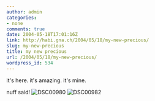 ```yaml
---
author: admin
categories:
- none
comments: true
date: 2004-05-18T17:01:16Z
link: http://habi.gna.ch/2004/05/18/my-new-precious/
slug: my-new-precious
title: my new precious
url: /2004/05/18/my-new-precious/
wordpress_id: 534
---
```


it's here.
it's amazing.
it's mine.

nuff said!
![DSC00980](http://habi.gna.ch/blog/images/DSC00980.JPG)
![DSC00982](http://habi.gna.ch/blog/images/DSC00982.JPG)
